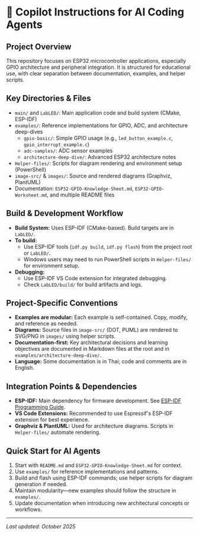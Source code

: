 # 🧠 Copilot Instructions for AI Coding Agents

## Project Overview
This repository focuses on ESP32 microcontroller applications, especially GPIO architecture and peripheral integration. It is structured for educational use, with clear separation between documentation, examples, and helper scripts.

## Key Directories & Files
- `main/` and `LabLED/`: Main application code and build system (CMake, ESP-IDF)
- `examples/`: Reference implementations for GPIO, ADC, and architecture deep-dives
  - `gpio-basic/`: Simple GPIO usage (e.g., `led_button_example.c`, `gpio_interrupt_example.c`)
  - `adc-samples/`: ADC sensor examples
  - `architecture-deep-dive/`: Advanced ESP32 architecture notes
- `Helper-files/`: Scripts for diagram rendering and environment setup (PowerShell)
- `image-src/` & `images/`: Source and rendered diagrams (Graphviz, PlantUML)
- Documentation: `ESP32-GPIO-Knowledge-Sheet.md`, `ESP32-GPIO-Worksheet.md`, and multiple README files

## Build & Development Workflow
- **Build System:** Uses ESP-IDF (CMake-based). Build targets are in `LabLED/`.
- **To build:**
  - Use ESP-IDF tools (`idf.py build`, `idf.py flash`) from the project root or `LabLED/`.
  - Windows users may need to run PowerShell scripts in `Helper-files/` for environment setup.
- **Debugging:**
  - Use ESP-IDF VS Code extension for integrated debugging.
  - Check `LabLED/build/` for build artifacts and logs.

## Project-Specific Conventions
- **Examples are modular:** Each example is self-contained. Copy, modify, and reference as needed.
- **Diagrams:** Source files in `image-src/` (DOT, PUML) are rendered to SVG/PNG in `images/` using helper scripts.
- **Documentation-first:** Key architectural decisions and learning objectives are documented in Markdown files at the root and in `examples/architecture-deep-dive/`.
- **Language:** Some documentation is in Thai; code and comments are in English.

## Integration Points & Dependencies
- **ESP-IDF:** Main dependency for firmware development. See [ESP-IDF Programming Guide](https://docs.espressif.com/projects/esp-idf/en/latest/).
- **VS Code Extensions:** Recommended to use Espressif's ESP-IDF extension for best experience.
- **Graphviz & PlantUML:** Used for architecture diagrams. Scripts in `Helper-files/` automate rendering.

## Quick Start for AI Agents
1. Start with `README.md` and `ESP32-GPIO-Knowledge-Sheet.md` for context.
2. Use `examples/` for reference implementations and patterns.
3. Build and flash using ESP-IDF commands; use helper scripts for diagram generation if needed.
4. Maintain modularity—new examples should follow the structure in `examples/`.
5. Update documentation when introducing new architectural concepts or workflows.

---
_Last updated: October 2025_
